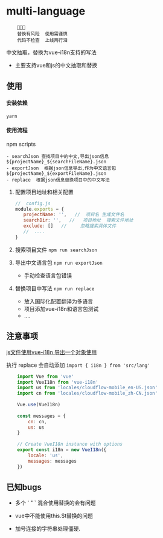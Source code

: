 # multi-language

```
    🤢🤢🤢
    替换有风险  使用需谨慎
    代码不检查  上线两行泪
```

中文抽取，替换为vue-i18n支持的写法

- 主要支持vue和js的中文抽取和替换



## 使用

#### 安装依赖
```shell script
yarn
```

#### 使用流程

 npm scripts
```
- searchJson 查找项目中的中文,导出json信息      ${projectName}_${searchFileName}.json
- exportJson  根据json信息导出,作为中文语言包   ${projectName}_${exportFileName}.json
- replace  根据json信息替换项目中的中文写法
```

1. 配置项目地址和相关配置 
    ```javascript
    //  config.js
   module.exports = {
       projectName: '',   //  项目名 生成文件名
       searchDir: '',   //   项目地址  搜索文件地址
       exclude: []   //     忽略搜索具体文件
       //  ....
   }
    ```

2. 搜索项目文件  `npm run searchJson`
3. 导出中文语言包 `npm run exportJson`
    - 手动检查语言包错误
4. 替换项目中写法 `npm run replace`
    - 放入国际化配置翻译为多语言
    - 项目添加vue-i18n和语言包测试
    - ....


## 注意事项

[js文件使用vue-i18n 导出一个对象使用](https://github.com/kazupon/vue-i18n/issues/149#issuecomment-357455921)

执行 replace 会自动添加 `import { i18n } from 'src/lang'`
   
```javascript
    import Vue from 'vue'
    import VueI18n from 'vue-i18n'
    import us from 'locales/cloudflow-mobile_en-US.json'
    import cn from 'locales/cloudflow-mobile_zh-CN.json'
    
    Vue.use(VueI18n)
    
    const messages = {
        cn: cn,
        us: us
    }
    
    // Create VueI18n instance with options
    export const i18n = new VueI18n({
        locale: 'us',
        messages: messages
    })
```
## 已知bugs

- 多个 ' " ` 混合使用替换的会有问题

- vue中不能使用this.$t替换的问题
 
- 加号连接的字符串处理僵硬.